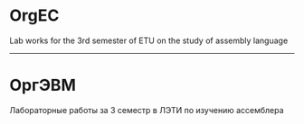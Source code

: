 # OrgEC
Lab works for the 3rd semester of ETU on the study of assembly language

----
# ОргЭВМ
Лабораторные работы за 3 семестр в ЛЭТИ по изучению ассемблера
